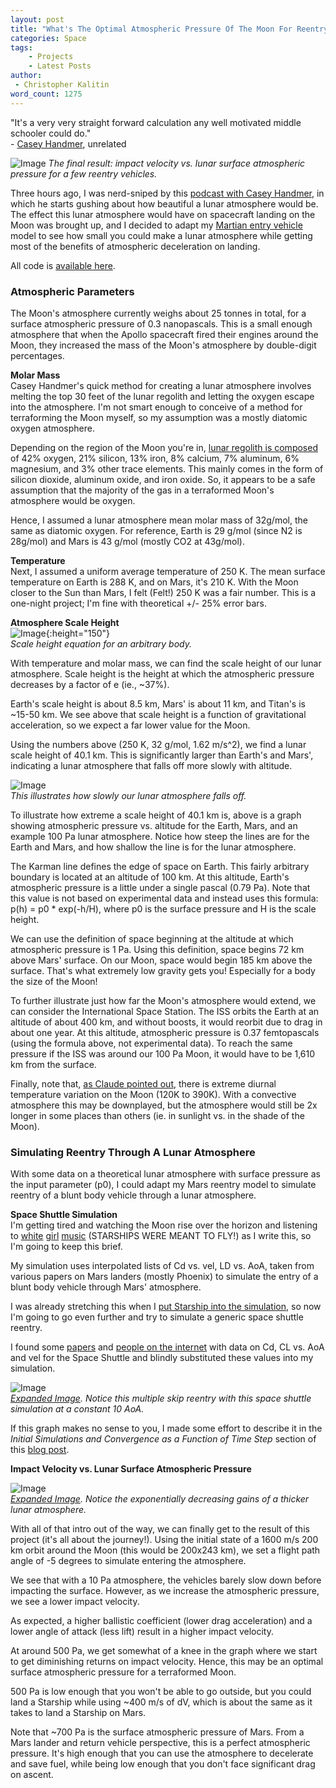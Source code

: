 ```yaml
---
layout: post
title: "What's The Optimal Atmospheric Pressure Of The Moon For Reentry Vehicles?"
categories: Space
tags:
    - Projects
    - Latest Posts
author:
 - Christopher Kalitin
word_count: 1275
---
```

<head>
    <meta property="og:image" content="{{site.url}}/assets/images/optimal-lunar-atmosphere/impact_velocity_vs_atm_t0.1_linear.png">
</head>

"It's a very very straight forward calculation any well motivated middle schooler could do."  
\- [Casey Handmer](https://youtu.be/prUXHpvsIPg?si=wRYjIBMgZcb3r01d&t=589), unrelated

![Image](/assets/images/optimal-lunar-atmosphere/impact_velocity_vs_atm_t0.1_linear.png) 
*The final result: impact velocity vs. lunar surface atmospheric pressure for a few reentry vehicles.*

Three hours ago, I was nerd-sniped by this [podcast with Casey Handmer](https://youtu.be/prUXHpvsIPg?si=j5JJXZ2TA5xpSea_&t=2012), in which he starts gushing about how beautiful a lunar atmosphere would be. The effect this lunar atmosphere would have on spacecraft landing on the Moon was brought up, and I decided to adapt my [Martian entry vehicle](https://ckalitin.github.io/space/2025/05/13/martian-atmosphere-model.html) model to see how small you could make a lunar atmosphere while getting most of the benefits of atmospheric deceleration on landing.

All code is [available here](https://github.com/CKalitin/Martian-Ballistic-Modelling/blob/master/Project/lunar_atmosphere.py).

### <b> Atmospheric Parameters</b>

The Moon's atmosphere currently weighs about 25 tonnes in total, for a surface atmospheric pressure of 0.3 nanopascals. This is a small enough atmosphere that when the Apollo spacecraft fired their engines around the Moon, they increased the mass of the Moon's atmosphere by double-digit percentages.

<b>Molar Mass</b>  
Casey Handmer's quick method for creating a lunar atmosphere involves melting the top 30 feet of the lunar regolith and letting the oxygen escape into the atmosphere. I'm not smart enough to conceive of a method for terraforming the Moon myself, so my assumption was a mostly diatomic oxygen atmosphere.

Depending on the region of the Moon you're in, [lunar regolith is composed](https://www.linkedin.com/pulse/chemistry-moon-ganeshkumar-palanisamy/) of 42% oxygen, 21% silicon, 13% iron, 8% calcium, 7% aluminum, 6% magnesium, and 3% other trace elements. This mainly comes in the form of silicon dioxide, aluminum oxide, and iron oxide. So, it appears to be a safe assumption that the majority of the gas in a terraformed Moon's atmosphere would be oxygen.

Hence, I assumed a lunar atmosphere mean molar mass of 32g/mol, the same as diatomic oxygen. For reference, Earth is 29 g/mol (since N2 is 28g/mol) and Mars is 43 g/mol (mostly CO2 at 43g/mol).

<b>Temperature</b>  
Next, I assumed a uniform average temperature of 250 K. The mean surface temperature on Earth is 288 K, and on Mars, it's 210 K. With the Moon closer to the Sun than Mars, I felt (Felt!) 250 K was a fair number. This is a one-night project; I'm fine with theoretical +/- 25% error bars.

<b>Atmosphere Scale Height</b>  
![Image](/assets/images/optimal-lunar-atmosphere/scale_atm.png){:height="150"}  
*Scale height equation for an arbitrary body.*

With temperature and molar mass, we can find the scale height of our lunar atmosphere. Scale height is the height at which the atmospheric pressure decreases by a factor of e (ie., ~37%).

Earth's scale height is about 8.5 km, Mars' is about 11 km, and Titan's is ~15-50 km. We see above that scale height is a function of gravitational acceleration, so we expect a far lower value for the Moon.

Using the numbers above (250 K, 32 g/mol, 1.62 m/s^2), we find a lunar scale height of 40.1 km. This is significantly larger than Earth's and Mars', indicating a lunar atmosphere that falls off more slowly with altitude.

![Image](/assets/images/optimal-lunar-atmosphere/pressures.png)  
*This illustrates how slowly our lunar atmosphere falls off.*

To illustrate how extreme a scale height of 40.1 km is, above is a graph showing atmospheric pressure vs. altitude for the Earth, Mars, and an example 100 Pa lunar atmosphere. Notice how steep the lines are for the Earth and Mars, and how shallow the line is for the lunar atmosphere.

The Karman line defines the edge of space on Earth. This fairly arbitrary boundary is located at an altitude of 100 km. At this altitude, Earth's atmospheric pressure is a little under a single pascal (0.79 Pa). Note that this value is not based on experimental data and instead uses this formula: p(h) = p0 * exp(-h/H), where p0 is the surface pressure and H is the scale height.

We can use the definition of space beginning at the altitude at which atmospheric pressure is 1 Pa. Using this definition, space begins 72 km above Mars' surface. On our Moon, space would begin 185 km above the surface. That's what extremely low gravity gets you! Especially for a body the size of the Moon!

To further illustrate just how far the Moon's atmosphere would extend, we can consider the International Space Station. The ISS orbits the Earth at an altitude of about 400 km, and without boosts, it would reorbit due to drag in about one year. At this altitude, atmospheric pressure is 0.37 femtopascals (using the formula above, not experimental data). To reach the same pressure if the ISS was around our 100 Pa Moon, it would have to be 1,610 km from the surface.

Finally, note that, [as Claude pointed out](https://claude.ai/chat/4b661ce0-8a5d-4ccc-b576-6005e5e71606), there is extreme diurnal temperature variation on the Moon (120K to 390K). With a convective atmosphere this may be downplayed, but the atmosphere would still be 2x longer in some places than others (ie. in sunlight vs. in the shade of the Moon).

### <b>Simulating Reentry Through A Lunar Atmosphere</b>

With some data on a theoretical lunar atmosphere with surface pressure as the input parameter (p0), I could adapt my Mars reentry model to simulate reentry of a blunt body vehicle through a lunar atmosphere.

<b>Space Shuttle Simulation</b>  
I'm getting tired and watching the Moon rise over the horizon and listening to [white](https://www.youtube.com/watch?v=CqRMYLi906c) [girl](https://www.youtube.com/watch?v=reqrDsf2ekg) [music](https://www.youtube.com/watch?v=biRhK6K-V6c) (STARSHIPS WERE MEANT TO FLY!) as I write this, so I'm going to keep this brief.

My simulation uses interpolated lists of Cd vs. vel, LD vs. AoA, taken from various papers on Mars landers (mostly Phoenix) to simulate the entry of a blunt body vehicle through Mars' atmosphere.

I was already stretching this when I [put Starship into the simulation](https://ckalitin.github.io/space/2025/05/13/martian-atmosphere-model.html), so now I'm going to go even further and try to simulate a generic space shuttle reentry. 

I found some [papers](https://aviation.stackexchange.com/questions/35305/what-was-the-space-shuttles-glide-ratio) and [people on the internet](https://www.reddit.com/r/AskPhysics/comments/7r18wm/comment/iguakaz/?utm_source=share&utm_medium=web3x&utm_name=web3xcss&utm_term=1&utm_content=share_button) with data on Cd, CL vs. AoA and vel for the Space Shuttle and blindly substituted these values into my simulation.

![Image](/assets/images/optimal-lunar-atmosphere/lunar_shuttle_atm_500.png)  
<i>[Expanded Image]({{site.url}}/assets/images/optimal-lunar-atmosphere/lunar_shuttle_atm_500.png). Notice this multiple skip reentry with this space shuttle simulation at a constant 10 AoA.</i>

If this graph makes no sense to you, I made some effort to describe it in the *Initial Simulations and Convergence as a Function of Time Step* section of this [blog post](https://ckalitin.github.io/space/2025/05/13/martian-atmosphere-model.html).

<b>Impact Velocity vs. Lunar Surface Atmospheric Pressure</b>  

![Image](/assets/images/optimal-lunar-atmosphere/impact_velocity_vs_atm_t0.1_linear.png)  
<i>[Expanded Image]({{site.url}}/assets/images/optimal-lunar-atmosphere/impact_velocity_vs_atm_t0.1_linear.png). Notice the exponentially decreasing gains of a thicker lunar atmosphere.</i>

With all of that intro out of the way, we can finally get to the result of this project (it's all about the journey!). Using the initial state of a 1600 m/s 200 km orbit around the Moon (this would be 200x243 km), we set a flight path angle of -5 degrees to simulate entering the atmosphere.

We see that with a 10 Pa atmosphere, the vehicles barely slow down before impacting the surface. However, as we increase the atmospheric pressure, we see a lower impact velocity.

As expected, a higher ballistic coefficient (lower drag acceleration) and a lower angle of attack (less lift) result in a higher impact velocity.

At around 500 Pa, we get somewhat of a knee in the graph where we start to get diminishing returns on impact velocity. Hence, this may be an optimal surface atmospheric pressure for a terraformed Moon. 

500 Pa is low enough that you won't be able to go outside, but you could land a Starship while using ~400 m/s of dV, which is about the same as it takes to land a Starship on Mars.

Note that ~700 Pa is the surface atmospheric pressure of Mars. From a Mars lander and return vehicle perspective, this is a perfect atmospheric pressure. It's high enough that you can use the atmosphere to decelerate and save fuel, while being low enough that you don't face significant drag on ascent.